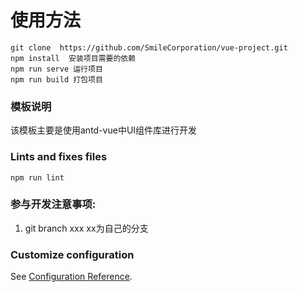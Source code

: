 <!--
 * @,@Author: ,: 985911032@qq.com
 * @,@Date: ,: 2020-11-20 15:31:34
 * @,@LastEditTime: ,: 2020-11-20 15:47:54
 * @,@LastEditors: ,: Please set LastEditors
 * @,@Description: ,: In User Settings Edit
 * @,@FilePath: ,: \vue-init\README.md
 -->
# 使用方法
```
git clone  https://github.com/SmileCorporation/vue-project.git
npm install  安装项目需要的依赖
npm run serve 运行项目
npm run build 打包项目
```
### 模板说明
该模板主要是使用antd-vue中UI组件库进行开发
### Lints and fixes files
```
npm run lint
```

### 参与开发注意事项:
1. git branch xxx xx为自己的分支 
### Customize configuration
See [Configuration Reference](https://cli.vuejs.org/config/).
